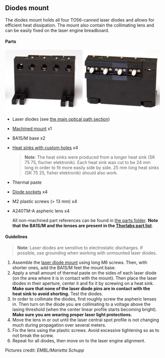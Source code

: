 ## Diodes mount

The diodes mount holds all four TO56-canned laser diodes and allows for efficient heat dissipation. The mount also contain the collimating lens and can be easily fixed on the laser engine breadboard.

#### Parts

![Mount](Holder.jpg)

- Laser diodes (see [the main optical path section](https://github.com/ries-lab/LaserEngine/tree/master/Laser_Engine))

- [Machined mount](Machined_Mount) x1

- BA1S/M base x2

- [Heat sinks with custom holes](Heat_sinks) x4

  > **Note**: The heat sinks were produced from a longer heat sink (SK 75 75, fischer elektronik). Each heat sink was cut to be 24 mm long in order to fit more easily side by side. 25 mm long heat sinks (SK 75 25, fisher elektronik) should also work.

- Thermal paste

- [Diode sockets](https://www.buerklin.com/de/Produkte/Aktive-Bauelemente/Zubeh%C3%B6r-f%C3%BCr-Halbleiter/Halbleiterfassungen/HALBL-FASSG-TF183/p/12B190) x4

- M2 plastic screws (> 13 mm) x4

- A240TM-A aspheric lens x4

  

  All non-machined part references can be found in [the parts folder](Parts). **Note that the BA1S/M and the lenses are present in the [Thorlabs part list](https://github.com/ries-lab/LaserEngine/tree/master/Laser_Engine/Parts/Thorlabs_parts_list)**.
  
  

#### Guidelines

> **Note**: Laser diodes are sensitive to electrostatic discharges. If possible, use grounding when working with unmounted laser diodes.

1. Assemble the [laser diode mount](Machined_Mount) using long M6 screws. Then, with shorter ones, add the BA1S/M feet the mount base.
2. Apply a small amount of thermal paste on the sides of each laser diode (on the area where it is in contact with the mount). Then place the laser diodes in their aperture, center it and fix it by screwing on a heat sink. **Make sure that none of the laser diode pins are in contact with the heat sink to avoid shorting.** Test the diodes.
3. In order to collimate the diodes, first roughly screw the aspheric lenses in. Then turn on the diode you are collimating to a voltage above the lasing threshold (when the center linear profile starts becoming bright). **Make sure you are wearing proper laser light protections.**
4. Move the lens in or out until the laser central spot profile is not changing much during propagation over several meters. 
5. Fix the lens using the plastic screws. Avoid excessive tightening so as to not break the screw.
6. Repeat for all diodes, then move on to the laser engine alignment.



Pictures credit: *EMBL/Marietta Schupp*